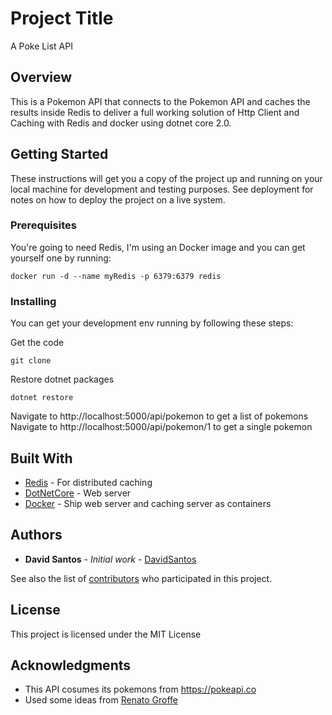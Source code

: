 # Project Title

A Poke List API

## Overview

This is a Pokemon API that connects to the Pokemon API and caches the results inside Redis to deliver a full working solution of Http Client and Caching with Redis and docker using dotnet core 2.0.

## Getting Started

These instructions will get you a copy of the project up and running on your local machine for development and testing purposes. See deployment for notes on how to deploy the project on a live system.

### Prerequisites

You're going to need Redis, I'm using an Docker image and you can get yourself one by running:

```
docker run -d --name myRedis -p 6379:6379 redis
```

### Installing

You can get your development env running by following these steps:

Get the code

```
git clone 
```

Restore dotnet packages

```
dotnet restore
```

Navigate to http://localhost:5000/api/pokemon to get a list of pokemons
Navigate to http://localhost:5000/api/pokemon/1 to get a single pokemon


## Built With

* [Redis](https://redis.io) - For distributed caching
* [DotNetCore](https://dotnet.github.io) - Web server
* [Docker](https://www.docker.com) - Ship web server and caching server as containers

## Authors

* **David Santos** - *Initial work* - [DavidSantos](https://github.com/davidsellen)

See also the list of [contributors](https://github.com/davidsellen/pokelist/contributors) who participated in this project.

## License

This project is licensed under the MIT License

## Acknowledgments

* This API cosumes its pokemons from https://pokeapi.co
* Used some ideas from [Renato Groffe](https://medium.com/@renato.groffe/net-core-2-0-nosql-exemplos-utilizando-mongodb-documentdb-e-redis-be5f5407ff13)
